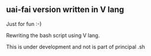 ## uai-fai version written in V lang

Just for fun :-)

Rewriting the bash script using V lang.

This is under development and not is part of principal .sh
